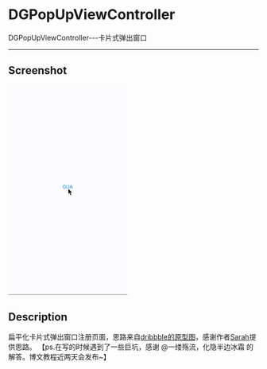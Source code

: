 # DGPopUpViewController
DGPopUpViewController---卡片式弹出窗口

---

## Screenshot

<img src="demo20.gif" alt="img" width="240px">

## Description

扁平化卡片式弹出窗口注册页面，思路来自[dribbble的原型图](https://dribbble.com/shots/2770326-Sign-up-prototype)，感谢作者[Sarah](https://dribbble.com/sarahjess)提供思路。
【ps.在写的时候遇到了一些巨坑，感谢 @一缕殇流，化隐半边冰霜 的解答。博文教程近两天会发布~】
